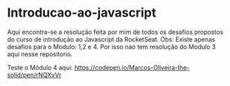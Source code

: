 # Introducao-ao-javascript
Aqui encontra-se a resolução feita por mim de todos os desafios propostos do curso de introdução ao Javascript da RocketSeat.
Obs: Existe apenas desafios para o Modulo: 1,2 e 4. Por isso nao tem resolução do Modulo 3 aqui nesse repositorio.

Teste o Módulo 4 aqui: https://codepen.io/Marcos-Oliveira-the-solid/pen/rNQXvVr

